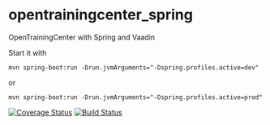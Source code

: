 # opentrainingcenter_spring
OpenTrainingCenter with Spring and Vaadin

Start it with 


```jshelllanguage
mvn spring-boot:run -Drun.jvmArguments="-Dspring.profiles.active=dev"
```
or 
```jshelllanguage
mvn spring-boot:run -Drun.jvmArguments="-Dspring.profiles.active=prod"
```

[![Coverage Status](https://coveralls.io/repos/github/saschaiseli/opentrainingcenter_spring/badge.svg?branch=develop)](https://coveralls.io/github/saschaiseli/opentrainingcenter_spring?branch=develop)
[![Build Status](https://api.travis-ci.org/saschaiseli/opentrainingcenter_spring.png)](https://travis-ci.org/saschaiseli/opentrainingcenter_spring)
